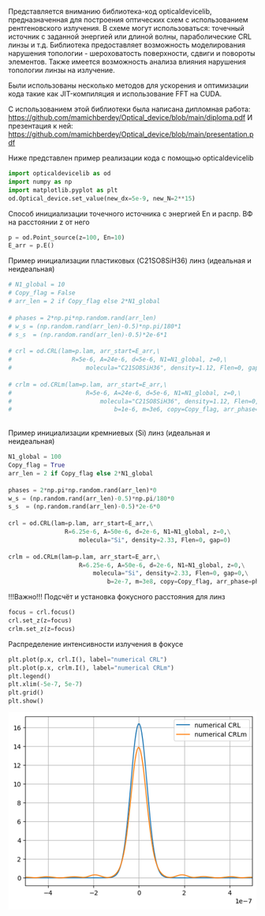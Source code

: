 Представляется вниманию библиотека-код opticaldevicelib, предназначенная для построения оптических схем с использованием рентгеновского излучения.
В схеме могут использоваться: точечный источник с заданной энергией или длиной волны, параболические CRL линзы и т.д.
Библиотека предоставляет возможность моделирования нарушения топологии - шероховатость поверхности, сдвиги и повороты элементов.
Также имеется возможность анализа влияния нарушения топологии линзы на излучение.

Были использованы несколько методов для ускорения и оптимизации кода такие как JIT-компиляция и использование FFT на CUDA.

С использованием этой библиотеки была написана дипломная работа: https://github.com/mamichberdey/Optical_device/blob/main/diploma.pdf
И презентация к ней: https://github.com/mamichberdey/Optical_device/blob/main/presentation.pdf


Ниже представлен пример реализации кода с помощью opticaldevicelib


``` python
import opticaldevicelib as od
import numpy as np
import matplotlib.pyplot as plt
od.Optical_device.set_value(new_dx=5e-9, new_N=2**15)
```

Способ инициализации точечного источника c энергией En и распр. ВФ на
расстоянии z от него

``` python
p = od.Point_source(z=100, En=10) 
E_arr = p.E()
```

Пример инициализации пластиковых (C21SO8SiH36) линз (идеальная и
неидеальная)


``` python
# N1_global = 10
# Copy_flag = False
# arr_len = 2 if Copy_flag else 2*N1_global

# phases = 2*np.pi*np.random.rand(arr_len)
# w_s = (np.random.rand(arr_len)-0.5)*np.pi/180*1
# s_s  = (np.random.rand(arr_len)-0.5)*2e-6*1

# crl = od.CRL(lam=p.lam, arr_start=E_arr,\
#                 R=5e-6, A=24e-6, d=5e-6, N1=N1_global, z=0,\
#                     molecula="C21SO8SiH36", density=1.12, Flen=0, gap=0)

# crlm = od.CRLm(lam=p.lam, arr_start=E_arr,\
#                     R=5e-6, A=24e-6, d=5e-6, N1=N1_global, z=0,\
#                         molecula="C21SO8SiH36", density=1.12, Flen=0, gap=0,\
#                             b=1e-6, m=3e6, copy=Copy_flag, arr_phase=phases, arr_s=s_s, arr_w=w_s)
                                
```
Пример инициализации кремниевых (Si) линз (идеальная и неидеальная)

``` python
N1_global = 100
Copy_flag = True
arr_len = 2 if Copy_flag else 2*N1_global

phases = 2*np.pi*np.random.rand(arr_len)*0
w_s = (np.random.rand(arr_len)-0.5)*np.pi/180*0
s_s  = (np.random.rand(arr_len)-0.5)*2e-6*0

crl = od.CRL(lam=p.lam, arr_start=E_arr,\
                R=6.25e-6, A=50e-6, d=2e-6, N1=N1_global, z=0,\
                    molecula="Si", density=2.33, Flen=0, gap=0)

crlm = od.CRLm(lam=p.lam, arr_start=E_arr,\
                    R=6.25e-6, A=50e-6, d=2e-6, N1=N1_global, z=0,\
                        molecula="Si", density=2.33, Flen=0, gap=0,\
                            b=2e-7, m=3e8, copy=Copy_flag, arr_phase=phases, arr_s=s_s, arr_w=w_s)
```

!!!Важно!!! Подсчёт и установка фокусного расстояния для линз

``` python
focus = crl.focus()
crl.set_z(z=focus)
crlm.set_z(z=focus)
```

Распределение интенсивности излучения в фокусе

``` python
plt.plot(p.x, crl.I(), label="numerical CRL")
plt.plot(p.x, crlm.I(), label="numerical CRLm")
plt.legend()
plt.xlim(-5e-7, 5e-7)
plt.grid()
plt.show()
```
![](vertopal_49f43c458a9e444da55782d0fb585588/99226dcfadbb3ee16ada1870408ca2179b6f38d6.png)
